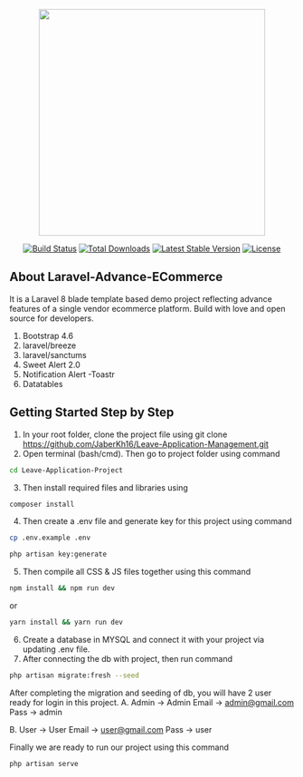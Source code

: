 <p align="center"><a href="https://laravel.com" target="_blank"><img src="https://raw.githubusercontent.com/laravel/art/master/logo-lockup/5%20SVG/2%20CMYK/1%20Full%20Color/laravel-logolockup-cmyk-red.svg" width="400"></a></p>

<p align="center">
<a href="https://travis-ci.org/laravel/framework"><img src="https://travis-ci.org/laravel/framework.svg" alt="Build Status"></a>
<a href="https://packagist.org/packages/laravel/framework"><img src="https://img.shields.io/packagist/dt/laravel/framework" alt="Total Downloads"></a>
<a href="https://packagist.org/packages/laravel/framework"><img src="https://img.shields.io/packagist/v/laravel/framework" alt="Latest Stable Version"></a>
<a href="https://packagist.org/packages/laravel/framework"><img src="https://img.shields.io/packagist/l/laravel/framework" alt="License"></a>
</p>

## About Laravel-Advance-ECommerce

It is a Laravel 8 blade template based demo project reflecting advance features of a single vendor ecommerce platform. Build with love and open source for developers.

1. Bootstrap 4.6
2. laravel/breeze
3. laravel/sanctums
4. Sweet Alert 2.0
5. Notification Alert -Toastr
6. Datatables

## Getting Started Step by Step

1. In your root folder, clone the project file using git clone https://github.com/JaberKh16/Leave-Application-Management.git
2. Open terminal (bash/cmd). Then go to project folder using command

```sh
cd Leave-Application-Project
```

3. Then install required files and libraries using

```sh
composer install
```

4. Then create a .env file and generate key for this project using command

```sh
cp .env.example .env

php artisan key:generate
```

5. Then compile all CSS & JS files together using this command

```sh
npm install && npm run dev
```

or

```sh
yarn install && yarn run dev
```

6. Create a database in MYSQL and connect it with your project via updating .env file.
7. After connecting the db with project, then run command

```sh
php artisan migrate:fresh --seed
```

After completing the migration and seeding of db, you will have 2 user ready for login in this project.
A. Admin -> Admin
Email -> admin@gmail.com
Pass -> admin

B. User -> User
Email -> user@gmail.com
Pass -> user

Finally we are ready to run our project using this command

```sh
php artisan serve
```
